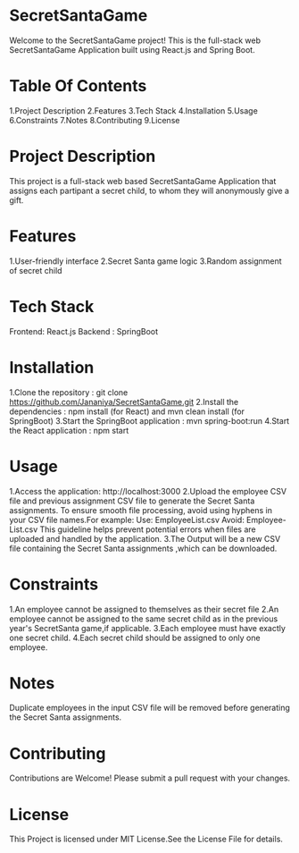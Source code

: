 # SecretSantaGame
Welcome to the SecretSantaGame project!
This is the full-stack web SecretSantaGame Application built using React.js and Spring Boot.
# Table Of Contents
1.Project Description
2.Features
3.Tech Stack
4.Installation
5.Usage
6.Constraints
7.Notes
8.Contributing
9.License
# Project Description
This project is a full-stack web based SecretSantaGame Application that assigns each partipant a secret child, to whom they will anonymously give a gift.
# Features
1.User-friendly interface
2.Secret Santa game logic
3.Random assignment of secret child
# Tech Stack
Frontend: React.js
Backend : SpringBoot
# Installation
1.Clone the repository              : git clone https://github.com/Jananiya/SecretSantaGame.git
2.Install the dependencies          : npm install (for React) and mvn clean install (for SpringBoot)
3.Start the SpringBoot application  : mvn spring-boot:run 
4.Start the React application       : npm start
# Usage
1.Access the application: http://localhost:3000
2.Upload the employee CSV file and previous assignment CSV file to generate the Secret Santa assignments.
To ensure smooth file processing, avoid using hyphens in your CSV file names.For example:
Use: EmployeeList.csv
Avoid: Employee-List.csv
This guideline helps prevent potential errors when files are uploaded and handled by the application.
3.The Output will be a new CSV file containing the Secret Santa assignments ,which can be downloaded.
# Constraints
1.An employee cannot be assigned to themselves as their secret file
2.An employee cannot be assigned to the same secret child as in the previous year's SecretSanta game,if applicable.
3.Each employee must have exactly one secret child.
4.Each secret child should be assigned to only one employee.
# Notes
Duplicate employees in the input CSV file will be removed before generating the Secret Santa assignments.
# Contributing
Contributions are Welcome! Please submit a pull request with your changes.
# License
This Project is licensed under MIT License.See the License File for details.



